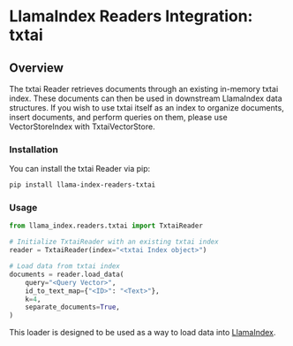 # LlamaIndex Readers Integration: txtai

## Overview

The txtai Reader retrieves documents through an existing in-memory txtai index. These documents can then be used in downstream LlamaIndex data structures. If you wish to use txtai itself as an index to organize documents, insert documents, and perform queries on them, please use VectorStoreIndex with TxtaiVectorStore.

### Installation

You can install the txtai Reader via pip:

```bash
pip install llama-index-readers-txtai
```

### Usage

```python
from llama_index.readers.txtai import TxtaiReader

# Initialize TxtaiReader with an existing txtai index
reader = TxtaiReader(index="<txtai Index object>")

# Load data from txtai index
documents = reader.load_data(
    query="<Query Vector>",
    id_to_text_map={"<ID>": "<Text>"},
    k=4,
    separate_documents=True,
)
```

This loader is designed to be used as a way to load data into
[LlamaIndex](https://github.com/run-llama/llama_index/tree/main/llama_index).
